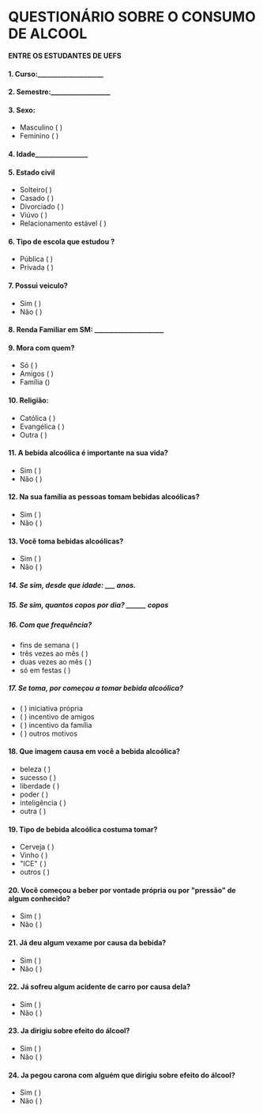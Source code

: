# QUESTIONÁRIO SOBRE O CONSUMO DE ALCOOL

**ENTRE OS ESTUDANTES DE UEFS**

#### 1. Curso:\_\_\_\_\_\_\_\_\_\_\_\_\_\_\_\_\_\_\_\_

#### 2. Semestre:\_\_\_\_\_\_\_\_\_\_\_\_\_\_\_\_\_\_

#### 3. Sexo:

- Masculino ( )
- Feminino ( )

#### 4. Idade\_\_\_\_\_\_\_\_\_\_\_\_\_\_\_\_

#### 5. Estado civil

- Solteiro( )
- Casado ( )
- Divorciado ( )
- Viúvo ( )
- Relacionamento estável ( )

#### 6. Tipo de escola que estudou ?

- Pública ( )
- Privada ( )

#### 7. Possui veiculo?

- Sim ( )
- Não ( )

#### 8. Renda Familiar em SM: \_\_\_\_\_\_\_\_\_\_\_\_\_\_\_\_\_\_\_\_\_

#### 9. Mora com quem?

- Só ( )
- Amigos ( )
- Família ()

#### 10. Religião:

- Católica ( )
- Evangélica ( )
- Outra ( )

#### 11. A bebida alcoólica é importante na sua vida?

- Sim ( )
- Não ( )

#### 12. Na sua família as pessoas tomam bebidas alcoólicas?

- Sim ( )
- Não ( )

#### 13. Você toma bebidas alcoólicas?

- Sim ( )
- Não ( )

##### 14. Se sim, desde que idade: \_\_\_ anos.

##### 15. Se sim, quantos copos por dia? \_\_\_\_\_\_ copos

##### 16. Com que frequência?

- fins de semana ( )
- três vezes ao mês ( )
- duas vezes ao mês ( )
- só em festas ( )

##### 17. Se toma, por começou a tomar bebida alcoólica?

- ( ) iniciativa própria
- ( ) incentivo de amigos
- ( ) incentivo da família
- ( ) outros motivos

#### 18. Que imagem causa em você a bebida alcoólica?

- beleza ( )
- sucesso ( )
- liberdade ( )
- poder ( )
- inteligência ( )
- outra ( )

#### 19. Tipo de bebida alcoólica costuma tomar?

- Cerveja ( )
- Vinho ( )
- "ICE" ( )
- outros ( )

#### 20. Você começou a beber por vontade própria ou por "pressão" de algum conhecido?

- Sim ( )
- Não ( )

#### 21. Já deu algum vexame por causa da bebida?

- Sim ( )
- Não ( )

#### 22. Já sofreu algum acidente de carro por causa dela?

- Sim ( )
- Não ( )

#### 23. Ja dirigiu sobre efeito do álcool?

- Sim ( )
- Não ( )

#### 24. Ja pegou carona com alguém que dirigiu sobre efeito do álcool?

- Sim ( )
- Não ( )
